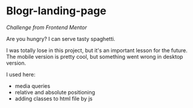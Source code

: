 # Blogr-landing-page
*Challenge from Frontend Mentor*

Are you hungry?
I can serve tasty spaghetti.

I was totally lose in this project, but it's an important lesson for the future.
The mobile version is pretty cool, but something went wrong in desktop version.

I used here:
* media queries
* relative and absolute positioning
* adding classes to html file by js
